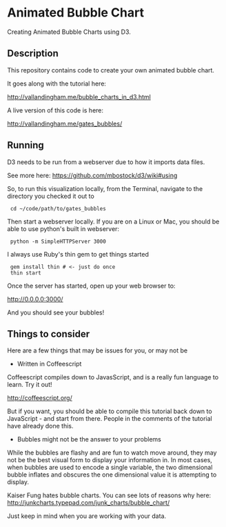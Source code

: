 # Animated Bubble Chart

Creating Animated Bubble Charts using D3.

## Description

This repository contains code to create your own animated bubble chart.

It goes along with the tutorial here:

http://vallandingham.me/bubble_charts_in_d3.html

A live version of this code is here:

http://vallandingham.me/gates_bubbles/

## Running

D3 needs to be run from a webserver due to how it imports data files. 

See more here: https://github.com/mbostock/d3/wiki#using

So, to run this visualization locally, from the Terminal, navigate to the directory you checked it out to

     cd ~/code/path/to/gates_bubbles

Then start a webserver locally. If you are on a Linux or Mac, you should be able to use python's built in webserver:

     python -m SimpleHTTPServer 3000

I always use Ruby's thin gem to get things started

     gem install thin # <- just do once
     thin start

Once the server has started, open up your web browser to:

http://0.0.0.0:3000/

And you should see your bubbles!

## Things to consider

Here are a few things that may be issues for you, or may not be

* Written in Coffeescript

Coffeescript compiles down to JavasScript, and is a really fun language to learn. Try it out!

http://coffeescript.org/

But if you want, you should be able to compile this tutorial back down to JavaScript - and start from there. People in the comments of the tutorial have already done this.

* Bubbles might not be the answer to your problems

While the bubbles are flashy and are fun to watch move around, they may not be the best visual form to display your information in. In most cases, when bubbles are used to encode a single variable, the two dimensional bubble inflates and obscures the one dimensional value it is attempting to display. 

Kaiser Fung hates bubble charts. You can see lots of reasons why here: http://junkcharts.typepad.com/junk_charts/bubble_chart/

Just keep in mind when you are working with your data.

